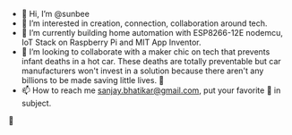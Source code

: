 - 👋 Hi, I’m @sunbee
- 👀 I’m interested in creation, connection, collaboration around tech.
- 🌱 I’m currently building home automation with ESP8266-12E nodemcu, IoT Stack on Raspberry Pi and MIT App Inventor.
- 💞️ I’m looking to collaborate with a maker chic on tech that prevents infant deaths in a hot car. These deaths are totally preventable but car manufacturers won't invest in a solution because there aren't any billions to be made saving little lives. :exploding_head:
- 📫 How to reach me sanjay.bhatikar@gmail.com, put your favorite 🍺 in subject.

🍻

<!---
sunbee/sunbee is a ✨ special ✨ repository because its `README.md` (this file) appears on your GitHub profile.
You can click the Preview link to take a look at your changes.
--->
